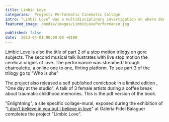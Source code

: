 ```yaml
---
title: Limbic Love
categories:  Projects Performatic Cinematic Collage 
intro: “Limbic Love” was a multidisciplinary investigation on where does love come from in the framework of the  exhibition “I don’t believe in you but I believe in Love” curated by Paola Marugán.
featured_image: /media/images/LimbicLovePerformance.jpg

published: false
date:  2013-04-01 00:00:00 +0100
---
```

Limbic Love is also the title of part 2 of a stop motion trilogy on gore subjects. The second musical talk ilustrates with live stop motion the cerebral origins of love. 
The performance was streamed through chatroulette, a online one to one, flirting platform. To see part 3 of the trilogy go to "Who is she"

The project also released a self published comicbook in a limited edition , "One day at the studio". A talk of 3 female artists during a coffee break about traumatic childhood memories. 
This is the pdf version of the book.

"Enlightning", a site specific collage-mural, exposed during the exhibition of "[I don't believe in you but I believe in love](https://www.youtube.com/watch?v=bMX2NIgh4kQ)" at Galería Fidel Balaguer completes the project "Limbic Love".
